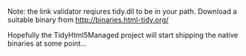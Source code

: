 Note: the link validator reqiures tidy.dll to be in your path.
Download a suitable binary from http://binaries.html-tidy.org/

Hopefully the TidyHtml5Managed project will start shipping
the native binaries at some point...
